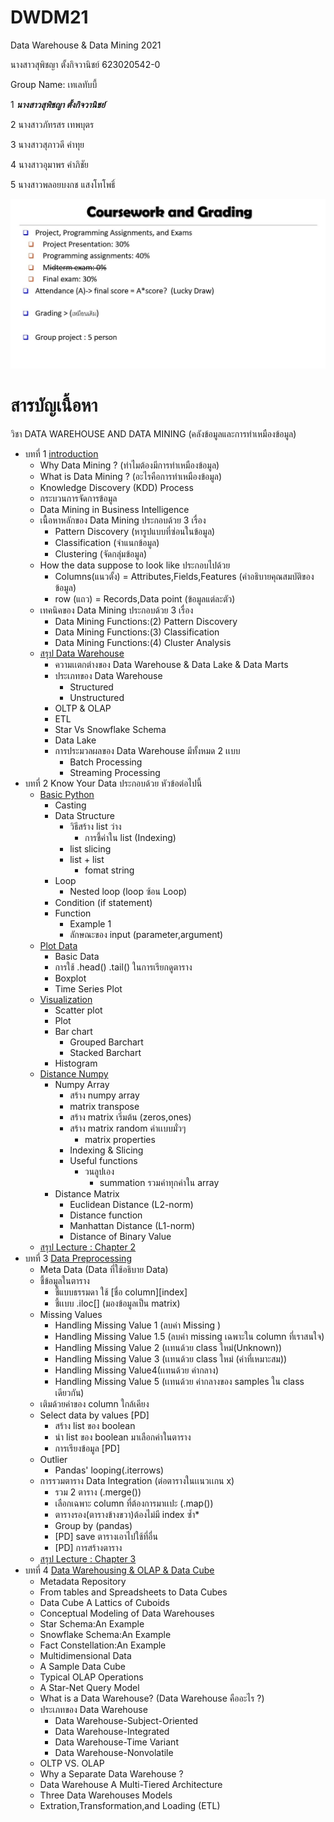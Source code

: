 # DWDM21
Data Warehouse &amp; Data Mining 2021

นางสาวสุพิชญา ตั้งกิจวานิชย์ 623020542-0

  Group Name: เทเลทับบี้
  
  1 **_นางสาวสุพิชญา ตั้งกิจวานิชย์_**
  
  2 นางสาวภัทรสร    เทพบุตร          
  
  3 นางสาวสุภาวดี    คำทุย             
  
  4 นางสาวอุมาพร   คำภิชัย       
  
  5 นางสาวพลอยบงกช   แสงโทโพธิ์       
  

  ![Coursework & Grading](DWDM21.jpg)
  
  
  # สารบัญเนื้อหา
  
 วิชา DATA WAREHOUSE AND DATA MINING (คลังข้อมูลและการทำเหมืองข้อมูล)
 
 * บทที่ 1 [introduction](https://github.com/SupidchayaTangkidwanich/DWDM21/blob/main/Chapter1.pdf)
   * Why Data Mining ? (ทำไมต้องมีการทำเหมืองข้อมูล)
   * What is Data Mining ? (อะไรคือการทำเหมืองข้อมูล) 
   * Knowledge Discovery (KDD) Process
   * กระบวนการจัดการข้อมูล
   * Data Mining in Business Intelligence
   * เนื้อหาหลักของ Data Mining ประกอบด้วย 3 เรื่อง 
      * Pattern Discovery (หารูปแบบที่ซ่อนในข้อมูล)
      * Classification (จำแนกข้อมูล)
      * Clustering (จัดกลุ่มข้อมูล)
   * How the data suppose to look like ประกอบไปด้วย
      * Columns(แนวตั้ง) = Attributes,Fields,Features (คำอธิบายคุณสมบัติของข้อมูล)
      * row (แถว) = Records,Data point (ข้อมูลแต่ละตัว)
   * เทคนิคของ Data Mining ประกอบด้วย 3 เรื่อง
      * Data Mining Functions:(2) Pattern Discovery
      * Data Mining Functions:(3) Classification
      * Data Mining Functions:(4) Cluster Analysis
   * [สรุป Data Warehouse](https://github.com/SupidchayaTangkidwanich/DWDM21/blob/main/Data%20Warehouse.pdf)
      * ความเเตกต่างของ Data Warehouse & Data Lake & Data Marts
      * ประเภทของ Data Warehouse
        * Structured 
        * Unstructured
      * OLTP & OLAP
      * ETL
      * Star Vs Snowflake Schema
      * Data Lake
      * การประมวลผลของ Data Warehouse มีทั้งหมด 2 เเบบ
        * Batch Processing
        * Streaming Processing
  * บทที่ 2 Know Your Data ประกอบด้วย หัวข้อต่อไปนี้
      * [Basic Python](https://github.com/SupidchayaTangkidwanich/DWDM21/blob/main/Data101_(Chapter2).ipynb)
        * Casting
        * Data Structure
          * วิธีสร้าง list ว่าง
            * การชี้ค่าใน list (Indexing)
          * list slicing
          * list + list 
            * fomat string
        * Loop
          * Nested loop (loop ซ้อน Loop)
        * Condition (if statement)
        * Function
          * Example 1
          * ลักษณะของ input (parameter,argument)
     * [Plot Data](https://github.com/SupidchayaTangkidwanich/DWDM21/blob/main/Data102.ipynb) 
        * Basic Data
        * การใช้ .head() .tail() ในการเรียกดูตาราง
        * Boxplot
        * Time Series Plot
     * [Visualization](https://github.com/SupidchayaTangkidwanich/DWDM21/blob/main/Data_Visualization.ipynb)
        * Scatter plot
        * Plot
        * Bar chart
          * Grouped Barchart
          * Stacked Barchart
        * Histogram
     * [Distance Numpy](https://github.com/SupidchayaTangkidwanich/DWDM21/blob/main/Distance_Numpy.ipynb)
        * Numpy Array
          * สร้าง numpy array
          * matrix transpose
          * สร้าง matrix เริ่มต้น (zeros,ones)
          * สร้าง matrix random ค่าเเบบมั่วๆ
            * matrix properties
          * Indexing & Slicing 
          * Useful functions
            * วนลูปเอง
              * summation รวมค่าทุกค่าใน array
        * Distance Matrix
          * Euclidean Distance (L2-norm)
          * Distance function
          * Manhattan Distance (L1-norm)
          * Distance of Binary Value
    * [สรุป Lecture : Chapter 2](https://github.com/SupidchayaTangkidwanich/DWDM21/blob/main/HW2.1(Chapter2).pdf)
 * บทที่ 3 [Data Preprocessing](https://github.com/SupidchayaTangkidwanich/DWDM21/blob/main/Data_Preprocessing(Chapter_3).ipynb)
    * Meta Data (Data ที่ใช้อธิบาย Data)
    * ชี้ข้อมูลในตาราง
      * ชี้แบบธรรมดา ใช้ [ชื่อ column][index]
      * ชี้เเบบ .iloc[] (มองข้อมูลเป็น matrix)
    * Missing Values
      * Handling Missing Value 1 (ลบค่า Missing )
      * Handling Missing Value 1.5 (ลบค่า missing เฉพาะใน column ที่เราสนใจ)
      * Handling Missing Value 2 (เเทนด้วย class ใหม่(Unknown))
      * Handling Missing Value 3 (เเทนด้วย class ใหม่ (ค่าที่เหมาะสม))
      * Handling Missing Value4(เเทนด้วย ค่ากลาง)
      * Handling Missing Value 5 (เเทนด้วย ค่ากลางของ samples ใน class เดียวกัน)
    * เติมด้วยค่าของ column ใกล้เคียง
    * Select data by values [PD]
      * สร้าง list ของ boolean
      * นำ list ของ boolean มาเลือกค่าในตาราง
      * การเรียงข้อมูล [PD]
    * Outlier
      * Pandas' looping(.iterrows)
    * การรวมตาราง Data Integration (ต่อตารางในเเนวเเกน x)
      * รวม 2 ตาราง (.merge())
      * เลือกเฉพาะ column ที่ต้องการมาเเปะ (.map())
      * ตารางรอง(ตารางข้างขวา)ต้องไม่มี index ซ้ำ*
      * Group by (pandas)
      * [PD] save ตารางเอาไปใช้ที่อื่น
      * [PD] การสร้างตาราง
    * [สรุป Lecture : Chapter 3](https://github.com/SupidchayaTangkidwanich/DWDM21/blob/main/Chapter%203.pdf)
 * บทที่ 4 [Data Warehousing & OLAP & Data Cube](https://github.com/SupidchayaTangkidwanich/DWDM21/blob/main/Chapter4%20Data%20cube%20%26%20OLAP.pdf)
    * Metadata Repository
    * From tables and Spreadsheets to Data Cubes
    * Data Cube A Lattics of Cuboids
    * Conceptual Modeling of Data Warehouses
    * Star Schema:An Example
    * Snowflake Schema:An Example
    * Fact Constellation:An Example
    * Multidimensional Data
    * A Sample Data Cube
    * Typical OLAP Operations
    * A Star-Net Query Model
    * What is a Data Warehouse? (Data Warehouse คืออะไร ?)
    * ประเภทของ Data Warehouse
      * Data Warehouse-Subject-Oriented
      * Data Warehouse-Integrated
      * Data Warehouse-Time Variant
      * Data Warehouse-Nonvolatile
    * OLTP VS. OLAP
    * Why a Separate Data Warehouse ? 
    * Data Warehouse A Multi-Tiered Architecture
    * Three Data Warehouses Models
    * Extration,Transformation,and Loading (ETL)

